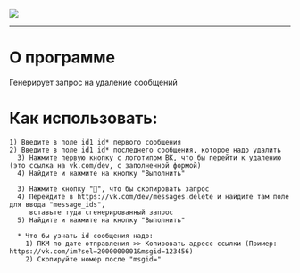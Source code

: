 ![](https://repository-images.githubusercontent.com/320358422/e36ceb80-3b2f-11eb-8a93-c33f49ae98c2)

***
# О программе
Генерирует запрос на удаление сообщений 
# Как использовать:
```
1) Введите в поле id1 id* первого сообщения
2) Введите в поле id1 id* последнего сообщения, которое надо удалить
  3) Нажмите первую кнопку с логотипом ВК, что бы перейти к удалению (это ссылка на vk.com/dev, с заполненной формой)
  4) Найдите и нажмите на кнопку "Выполнить"

  3) Нажмите кнопку "📝", что бы скопировать запрос
  4) Перейдите в https://vk.com/dev/messages.delete и найдите там поле для ввода "message_ids",
     вставьте туда сгенерированный запрос
  5) Найдите и нажмите на кнопку "Выполнить"
  
  * Что бы узнать id сообщения надо:
    1) ПКМ по дате отправления >> Копировать адресс ссылки (Пример: https://vk.com/im?sel=2000000001&msgid=123456)
    2) Скопируйте номер после "msgid="
```
